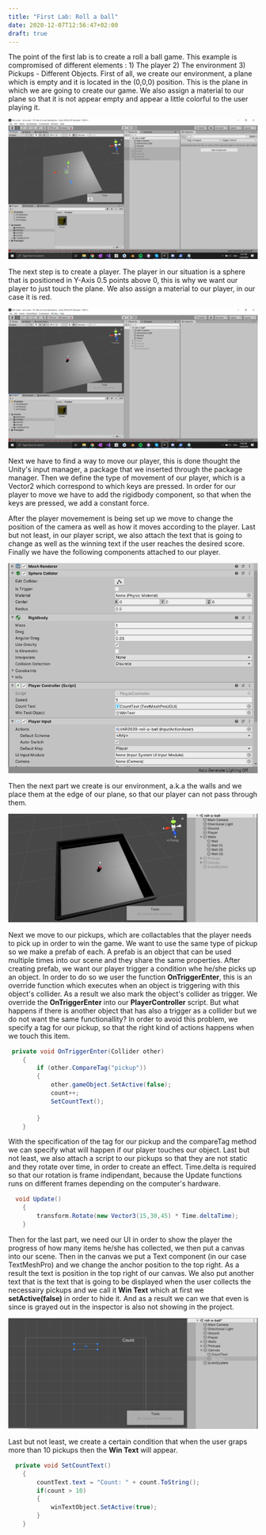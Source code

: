 ```yaml
---
title: "First Lab: Roll a ball"
date: 2020-12-07T12:56:47+02:00
draft: true
---
```


The point of the first lab is to create a roll a ball game. This example is compromised of different elements : 1) The player 2) The environment 3) Pickups - Different Objects.
First of all, we create our environment, a plane which is empty and it is located in the (0,0,0) position. This is the plane in which we are going to create our game.
We also assign a material to our plane so that it is not appear empty and appear a little colorful to the user playing it.

![alt text](https://raw.githubusercontent.com/petrosKon/Kontrazis/master/static/images/Ground.png "Ground")

The next step is to create a player. The player in our situation is a sphere that is positioned in Y-Axis 0.5 points above 0, this is why we want our player to just touch the plane.
We also assign a material to our player, in our case it is red.

![alt text](https://raw.githubusercontent.com/petrosKon/Kontrazis/master/static/images/Player.png "Player")

Next we have to find a way to move our player, this is done thought the Unity's input manager, a package that we inserted through the package manager. Then we define the type of movement of our player, which is a Vector2 which correspond to which keys are pressed.
In order for our player to move we have to add the rigidbody component, so that when the keys are pressed, we add a constant force.

After the player movemement is being set up we move to change the position of the camera as well as how it moves according to the player.
Last but not least, in our player script, we also attach the text that is going to change as well as the winning text if the user reaches the desired score.
Finally we have the following components attached to our player.

![alt text](https://raw.githubusercontent.com/petrosKon/Kontrazis/master/static/images/Player%20Components.PNG "Player components")

Then the next part we create is our environment, a.k.a the walls and we place them at the edge of our plane, so that our player can not pass through them.

![alt text](https://raw.githubusercontent.com/petrosKon/Kontrazis/master/static/images/Walls-Environment.PNG "walls")

Next we move to our pickups, which are collactables that the player needs to pick up in order to win the game. We want to use the same type of pickup so we make a prefab of each. A prefab is an object that can be used multiple times into our scene and they share the same properties.
After creating prefab, we want our player trigger a condition whe he/she picks up an object.
In order to do so we user the function **OnTriggerEnter**, this is an override function which executes when an object is triggering with this object's collider. As a result we also mark the object's collider as trigger.
We override the **OnTriggerEnter** into our **PlayerController** script. But what happens if there is another object that has also a trigger as a collider but we do not want the same functionallity?
In order to avoid this problem, we specify a tag for our pickup, so that the right kind of actions happens when we touch this item.

```C#
 private void OnTriggerEnter(Collider other)
    {
        if (other.CompareTag("pickup"))
        {
            other.gameObject.SetActive(false);
            count++;
            SetCountText();

        }
    }
```
With the specification of the tag for our pickup and the compareTag method we can specify what will happen if our player touches our object.
Last but not least, we also attach a script to our pickups so that they are not static and they rotate over time, in order to create an effect.
Time.delta is required so that our rotation is frame indipendant, because the Update functions runs on different frames depending on the computer's hardware.

```C#
  void Update()
    {
        transform.Rotate(new Vector3(15,30,45) * Time.deltaTime);
    }
```

Then for the last part, we need our UI in order to show the player the progress of how many items he/she has collected, we then put a canvas into our scene.
Then in the canvas we put a Text component (in our case TextMeshPro) and we change the anchor position to the top right.
As a result the text is position in the top right of our canvas.
We also put another text that is the text that is going to be displayed when the user collects the necessairy pickups and we call it **Win Text** which at first we **setActive(false)** in order to hide it.
And as a result we can we that even is since is grayed out in the inspector is also not showing in the project.

![alt text](https://raw.githubusercontent.com/petrosKon/Kontrazis/master/static/images/Canvas%20%2B%20Text.PNG "Canvas and Text")

Last but not least, we create a certain condition that when the user graps more than 10 pickups then the **Win Text** will appear.

```C#
  private void SetCountText()
    {
        countText.text = "Count: " + count.ToString();
        if(count > 10)
        {
            winTextObject.SetActive(true);
        }
    }
```